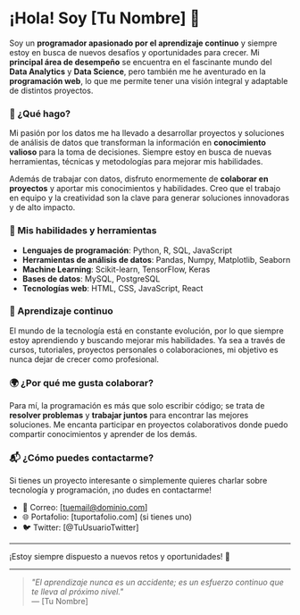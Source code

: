 # ¡Hola! Soy [Tu Nombre] 👋

Soy un **programador apasionado por el aprendizaje continuo** y siempre estoy en busca de nuevos desafíos y oportunidades para crecer. Mi **principal área de desempeño** se encuentra en el fascinante mundo del **Data Analytics** y **Data Science**, pero también me he aventurado en la **programación web**, lo que me permite tener una visión integral y adaptable de distintos proyectos.

### 🚀 ¿Qué hago?
Mi pasión por los datos me ha llevado a desarrollar proyectos y soluciones de análisis de datos que transforman la información en **conocimiento valioso** para la toma de decisiones. Siempre estoy en busca de nuevas herramientas, técnicas y metodologías para mejorar mis habilidades.

Además de trabajar con datos, disfruto enormemente de **colaborar en proyectos** y aportar mis conocimientos y habilidades. Creo que el trabajo en equipo y la creatividad son la clave para generar soluciones innovadoras y de alto impacto.

### 🔧 Mis habilidades y herramientas
- **Lenguajes de programación**: Python, R, SQL, JavaScript
- **Herramientas de análisis de datos**: Pandas, Numpy, Matplotlib, Seaborn
- **Machine Learning**: Scikit-learn, TensorFlow, Keras
- **Bases de datos**: MySQL, PostgreSQL
- **Tecnologías web**: HTML, CSS, JavaScript, React

### 🌱 Aprendizaje continuo
El mundo de la tecnología está en constante evolución, por lo que siempre estoy aprendiendo y buscando mejorar mis habilidades. Ya sea a través de cursos, tutoriales, proyectos personales o colaboraciones, mi objetivo es nunca dejar de crecer como profesional.

### 🌍 ¿Por qué me gusta colaborar?
Para mí, la programación es más que solo escribir código; se trata de **resolver problemas** y **trabajar juntos** para encontrar las mejores soluciones. Me encanta participar en proyectos colaborativos donde puedo compartir conocimientos y aprender de los demás.

### 📬 ¿Cómo puedes contactarme?
Si tienes un proyecto interesante o simplemente quieres charlar sobre tecnología y programación, ¡no dudes en contactarme!

- 📧 Correo: [tuemail@dominio.com]
- 🌐 Portafolio: [tuportafolio.com] (si tienes uno)
- 🐦 Twitter: [@TuUsuarioTwitter]

---

¡Estoy siempre dispuesto a nuevos retos y oportunidades! 🚀

---

> _"El aprendizaje nunca es un accidente; es un esfuerzo continuo que te lleva al próximo nivel."_  
— [Tu Nombre]
